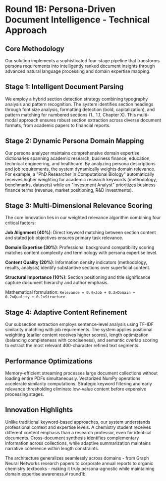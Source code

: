 # Round 1B: Persona-Driven Document Intelligence - Technical Approach

## Core Methodology

Our solution implements a sophisticated four-stage pipeline that transforms persona requirements into intelligently ranked document insights through advanced natural language processing and domain expertise mapping.

## Stage 1: Intelligent Document Parsing

We employ a hybrid section detection strategy combining typography analysis and pattern recognition. The system identifies section headings through font size analysis, formatting detection (bold, capitalization), and pattern matching for numbered sections (1., 1.1, Chapter X). This multi-modal approach ensures robust section extraction across diverse document formats, from academic papers to financial reports.

## Stage 2: Dynamic Persona Domain Mapping

Our persona analyzer maintains comprehensive domain expertise dictionaries spanning academic research, business finance, education, technical engineering, and healthcare. By analyzing persona descriptions and job requirements, the system dynamically weights domain relevance. For example, a "PhD Researcher in Computational Biology" automatically receives higher weighting for academic research keywords (methodology, benchmarks, datasets) while an "Investment Analyst" prioritizes business finance terms (revenue, market positioning, R&D investments).

## Stage 3: Multi-Dimensional Relevance Scoring

The core innovation lies in our weighted relevance algorithm combining four critical factors:

**Job Alignment (40%)**: Direct keyword matching between section content and stated job objectives ensures primary task relevance.

**Domain Expertise (30%)**: Professional background compatibility scoring matches content complexity and terminology with persona expertise level.

**Content Quality (20%)**: Information density indicators (methodology, results, analysis) identify substantive sections over superficial content.

**Structural Importance (10%)**: Section positioning and title significance capture document hierarchy and author emphasis.

Mathematical formulation: `Relevance = 0.4×Job + 0.3×Domain + 0.2×Quality + 0.1×Structure`

## Stage 4: Adaptive Content Refinement

Our subsection extraction employs sentence-level analysis using TF-IDF similarity matching with job requirements. The system applies positional weighting (earlier content receives higher scores), length optimization (balancing completeness with conciseness), and semantic overlap scoring to extract the most relevant 400-character refined text segments.

## Performance Optimizations

Memory-efficient streaming processes large document collections without loading entire PDFs simultaneously. Vectorized NumPy operations accelerate similarity computations. Strategic keyword filtering and early relevance thresholding eliminate low-value content before expensive processing stages.

## Innovation Highlights

Unlike traditional keyword-based approaches, our system understands professional context and expertise levels. A chemistry student receives different content emphasis than a research professor, even for identical documents. Cross-document synthesis identifies complementary information across collections, while adaptive summarization maintains narrative coherence within length constraints.

The architecture generalizes seamlessly across domains - from Graph Neural Networks research papers to corporate annual reports to organic chemistry textbooks - making it truly persona-agnostic while maintaining domain expertise awareness.#   r o u n d 1 b  
 